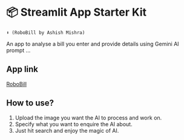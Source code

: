 # 📦 Streamlit App Starter Kit 
```
⬆️ (RoboBill by Ashish Mishra)
```

An app to analyse a bill you enter and provide details using Gemini AI prompt ...

## App link
[RoboBill](https://robobill.streamlit.app/)

## How to use?
1. Upload the image you want the AI to process and work on.
2. Specify what you want to enquire the AI about.
3. Just hit search and enjoy the magic of AI.